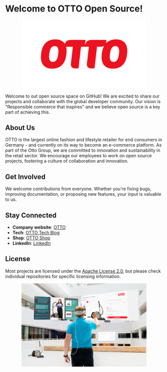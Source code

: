 # Welcome to OTTO Open Source!

<p align="center"><img src="otto_logo.png" width="400"></p>

Welcome to out open source space on GitHub! We are excited to share our projects and collaborate with the global developer community.
Our vision is "Responsible commerce that inspires" and we believe open source is a key part of achieving this.

## About Us

OTTO is the largest online fashion and lifestyle retailer for end consumers in Germany - and currently on its way to become an e-commerce platform.
As part of the Otto Group, we are committed to innovation and sustainability in the retail sector.
We encourage our employees to work on open source projects, fostering a culture of collaboration and innovation.

## Get Involved

We welcome contributions from everyone. Whether you're fixing bugs, improving documentation, or proposing new features, your input is valuable to us.

## Stay Connected

- **Company website**: [OTTO](https://www.otto.de/unternehmen)
- **Tech**: [OTTO Tech Blog](https://dev.otto.de)
- **Shop**: [OTTO Shop](https://www.otto.de)
- **LinkedIn**: [LinkedIn](https://www.linkedin.com/company/otto-gmbh-&-co-kg)

## License

Most projects are licensed under the [Apache License 2.0](LICENSE), but please check individual repositories for specific licensing information.


<p align="center"><img src="live-shopping.jpg" width="400" /></p>


<!--

**Here are some ideas to get you started:**

🙋‍♀️ A short introduction - what is your organization all about?
🌈 Contribution guidelines - how can the community get involved?
👩‍💻 Useful resources - where can the community find your docs? Is there anything else the community should know?
🍿 Fun facts - what does your team eat for breakfast?
🧙 Remember, you can do mighty things with the power of [Markdown](https://docs.github.com/github/writing-on-github/getting-started-with-writing-and-formatting-on-github/basic-writing-and-formatting-syntax)
-->
